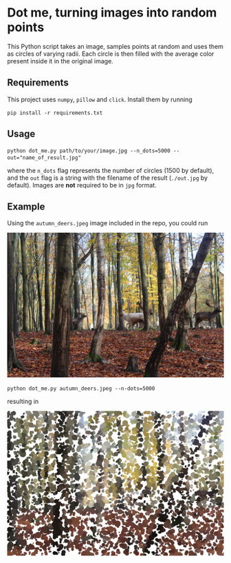 # Dot me, turning images into random points

This Python script takes an image, samples points at random and uses them as circles of varying radii. Each circle is then filled with the average color present inside it in the original image.

## Requirements

This project uses `numpy`, `pillow` and `click`. Install them by running

```
pip install -r requirements.txt
```

## Usage

```
python dot_me.py path/to/your/image.jpg --n_dots=5000 --out="name_of_result.jpg"
```

where the `n_dots` flag represents the number of circles (1500 by default), and the `out` flag is a string with the filename of the result (`./out.jpg` by default). Images are **not** required to be in `jpg` format.

## Example

Using the `autumn_deers.jpeg` image included in the repo, you could run

![Autumn deers from Dyrehaven](autumn_deers.jpeg "Deers from Dyrehaven in Copenhagen")

```
python dot_me.py autumn_deers.jpeg --n-dots=5000
```

resulting in 

![Autumn deers from Dyrehaven, but as dots](out.jpg "Deers from Dyrehaven in Copenhagen, but as dots")

